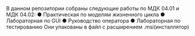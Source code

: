 В данном репозитории собраны следующие работы по МДК 04.01 и МДК 04.02:
  ● Практическая по моделям жизненного цикла 
  ● Лабораторная по GUI
  ● Руководство оператора
  ● Лабораторная по тестированию
Они упакованы в файл с расширением .msi(инсталлятор)
